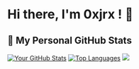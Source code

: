 # Hi there, I'm 0xjrx ! 👋


## 🚀 My Personal GitHub Stats

[![Your GitHub Stats](https://github-readme-stats.vercel.app/api?username=0xjrx&show_icons=true&theme=dracula)](https://github.com/anuraghazra/github-readme-stats) [![Top Languages](https://github-readme-stats.vercel.app/api/top-langs/?username=0xjrx&layout=compact&theme=dracula)](https://github.com/anuraghazra/github-readme-stats) [![](http://github-profile-summary-cards.vercel.app/api/cards/productive-time?username=0xjrx&theme=dracula&utcOffset=8)](https://github.com/vn7n24fzkq/github-profile-summary-cards)
